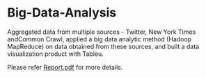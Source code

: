# Big-Data-Analysis
Aggregated data from multiple sources - Twitter, New York Times andCommon Crawl, applied a big data analytic method (Hadoop MapReduce) on data obtained from these sources, and built a data visualization product with Tableu.

Please refer [Report.pdf](https://github.com/dani-amirtharaj/Big-Data-Analysis/blob/master/Report.pdf) for more details.
